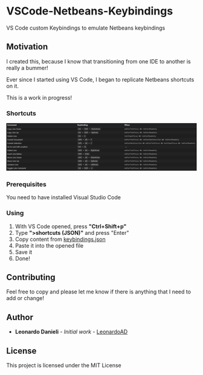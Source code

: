 # VSCode-Netbeans-Keybindings
VS Code custom Keybindings  to emulate Netbeans keybindings

## Motivation
I created this, because I know that transitioning from one IDE to another is really a bummer!

Ever since I started using VS Code, I began to replicate Netbeans shortcuts on it.

This is a work in progress! 


### Shortcuts

![Shortcuts](https://github.com/leonardoad/VSCode-Netbeans-Keybindings/blob/master/shortcuts.jpg?raw=true)

### Prerequisites

You need to have installed Visual Studio Code

### Using

1. With VS Code opened, press **"Ctrl+Shift+p"**
2. Type **">shortcuts (JSON)"** and press "Enter"
3. Copy content from [keybindings.json](https://github.com/leonardoad/VSCode-Netbeans-Keybindings/blob/master/keybindings.json)
4. Paste it into the opened file
5. Save it
6. Done!

## Contributing
Feel free to copy and please let me know if there is anything that I need to add or change!


## Author

* **Leonardo Danieli** - *Initial work* - [LeonardoAD](https://github.com/LeonardoAD)


## License

This project is licensed under the MIT License  
 
